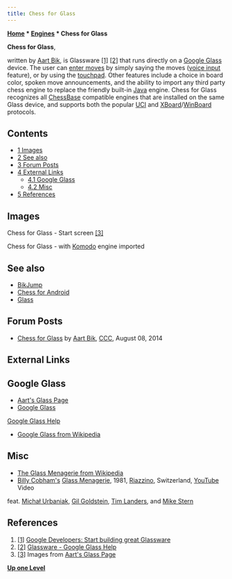 ```yaml
---
title: Chess for Glass
---
```

**[Home](Home "Home") * [Engines](Engines "Engines") * Chess for Glass**

**Chess for Glass**,

written by [Aart Bik](Aart_Bik "Aart Bik"), is Glassware <a id="cite-note-1" href="#cite-ref-1">[1]</a> <a id="cite-note-2" href="#cite-ref-2">[2]</a> that runs directly on a [Google Glass](https://en.wikipedia.org/wiki/Google_Glass) device. The user can [enter moves](Entering_Moves "Entering Moves") by simply saying the moves ([voice input](index.php?title=Voice_User_Interface&action=edit&redlink=1 "Voice User Interface (page does not exist)") feature), or by using the [touchpad](https://en.wikipedia.org/wiki/Touchpad). Other features include a choice in board color, spoken move announcements, and the ability to import any third party chess engine to replace the friendly built-in [Java](Java "Java") engine. Chess for Glass recognizes all [ChessBase](ChessBase "ChessBase") compatible engines that are installed on the same Glass device, and supports both the popular [UCI](UCI "UCI") and [XBoard](XBoard "XBoard")/[WinBoard](WinBoard "WinBoard") protocols.

## Contents

- [1 Images](#images)
- [2 See also](#see-also)
- [3 Forum Posts](#forum-posts)
- [4 External Links](#external-links)
  - [4.1 Google Glass](#google-glass)
  - [4.2 Misc](#misc)
- [5 References](#references)

## Images

[](http://www.aartbik.com/GLASS/index.html)
Chess for Glass - Start screen <a id="cite-note-3" href="#cite-ref-3">[3]</a>

[](http://www.aartbik.com/GLASS/index.html)
Chess for Glass - with [Komodo](Komodo "Komodo") engine imported

## See also

- [BikJump](BikJump "BikJump")
- [Chess for Android](Chess_for_Android "Chess for Android")
- [Glass](Glass "Glass")

## Forum Posts

- [Chess for Glass](http://www.talkchess.com/forum/viewtopic.php?t=53225) by [Aart Bik](Aart_Bik "Aart Bik"), [CCC](CCC "CCC"), August 08, 2014

## External Links

## Google Glass

- [Aart's Glass Page](http://www.aartbik.com/GLASS/index.html)
- [Google Glass](http://www.google.com/glass/start/)

[Google Glass Help](https://support.google.com/glass/?hl=en#)

- [Google Glass from Wikipedia](https://en.wikipedia.org/wiki/Google_Glass)

## Misc

- [The Glass Menagerie from Wikipedia](https://en.wikipedia.org/wiki/The_Glass_Menagerie)
- [Billy Cobham's](Category:Billy_Cobham "Category:Billy Cobham") [Glass Menagerie](https://en.wikipedia.org/wiki/Billy_Cobham#1980s_work_and_later), 1981, [Riazzino](https://en.wikipedia.org/wiki/Lavertezzo), Switzerland, [YouTube](https://en.wikipedia.org/wiki/YouTube) Video

feat. [Michał Urbaniak](Category:Michal_Urbaniak "Category:Michal Urbaniak"), [Gil Goldstein](https://en.wikipedia.org/wiki/Gil_Goldstein), [Tim Landers](http://www.timlanders.com/welcome.html), and [Mike Stern](Category:Mike_Stern "Category:Mike Stern")

## References

1. <a id="cite-ref-1" href="#cite-note-1">[1]</a> [Google Developers: Start building great Glassware](https://developers.google.com/glass/)
1. <a id="cite-ref-2" href="#cite-note-2">[2]</a> [Glassware - Google Glass Help](https://support.google.com/glass/topic/4363294?hl=en&ref_topic=4363303)
1. <a id="cite-ref-3" href="#cite-note-3">[3]</a> Images from [Aart's Glass Page](http://www.aartbik.com/GLASS/index.html)

**[Up one Level](Engines "Engines")**

